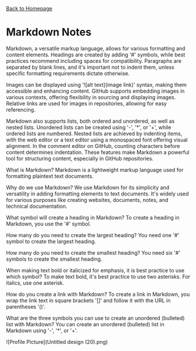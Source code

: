 [Back to Homepage](https://alysondorfman.github.io/reading-notes/)

# Markdown Notes

Markdown, a versatile markup language, allows for various formatting and content elements. Headings are created by adding '#' symbols, while best practices recommend including spaces for compatibility. Paragraphs are separated by blank lines, and it's important not to indent them, unless specific formatting requirements dictate otherwise.

Images can be displayed using '![alt text](image link)' syntax, making them accessible and enhancing content. GitHub supports embedding images in various contexts, offering flexibility in sourcing and displaying images. Relative links are used for images in repositories, allowing for easy referencing.

Markdown also supports lists, both ordered and unordered, as well as nested lists. Unordered lists can be created using '-', '*', or '+', while ordered lists are numbered. Nested lists are achieved by indenting items, with the web editor or a text editor using a monospaced font offering visual alignment. In the comment editor on GitHub, counting characters before content determines indentation. These features make Markdown a powerful tool for structuring content, especially in GitHub repositories.

What is Markdown?
Markdown is a lightweight markup language used for formatting plaintext text documents.

Why do we use Markdown?
We use Markdown for its simplicity and versatility in adding formatting elements to text documents. It's widely used for various purposes like creating websites, documents, notes, and technical documentation.

What symbol will create a heading in Markdown?
To create a heading in Markdown, you use the '#' symbol.

How many do you need to create the largest heading?
You need one '#' symbol to create the largest heading.

How many do you need to create the smallest heading?
You need six '#' symbols to create the smallest heading.

When making text bold or italicized for emphasis, it is best practice to use which symbol?
To make text bold, it's best practice to use two asterisks. For italics, use one asterisk.

How do you create a link with Markdown?
To create a link in Markdown, you wrap the link text in square brackets '[]' and follow it with the URL in parentheses '()'. 

What are the three symbols you can use to create an unordered (bulleted) list with Markdown?
You can create an unordered (bulleted) list in Markdown using '-', '*', or '+'.

![Profile Picture](Untitled design (20).png)
